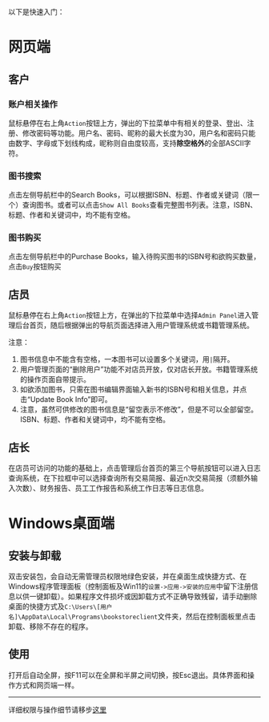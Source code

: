 以下是快速入门：
# 网页端
## 客户
### 账户相关操作
鼠标悬停在右上角`Action`按钮上方，弹出的下拉菜单中有相关的登录、登出、注册、修改密码等功能。用户名、密码、昵称的最大长度为30，用户名和密码只能由数字、字母或下划线构成，昵称则自由度较高，支持**除空格外**的全部ASCII字符。
### 图书搜索
点击左侧导航栏中的Search Books，可以根据ISBN、标题、作者或关键词（限一个）查询图书。或者可以点击`Show All Books`查看完整图书列表。注意，ISBN、标题、作者和关键词中，均不能有空格。
### 图书购买
点击左侧导航栏中的Purchase Books，输入待购买图书的ISBN号和欲购买数量，点击`Buy`按钮购买

## 店员
鼠标悬停在右上角`Action`按钮上方，在弹出的下拉菜单中选择`Admin Panel`进入管理后台首页，随后根据弹出的导航页面选择进入用户管理系统或书籍管理系统。

注意：
1. 图书信息中不能含有空格，一本图书可以设置多个关键词，用`|`隔开。
2. 用户管理页面的“删除用户”功能不对店员开放，仅对店长开放。书籍管理系统的操作页面自带提示。
3. 如欲添加图书，只需在图书编辑界面输入新书的ISBN号和相关信息，并点击“Update Book Info”即可。
4. 注意，虽然可供修改的图书信息是“留空表示不修改”，但是不可以全部留空。ISBN、标题、作者和关键词中，均不能有空格。

## 店长
在店员可访问的功能的基础上，点击管理后台首页的第三个导航按钮可以进入日志查询系统，在下拉框中可以选择查询所有交易简报、最近n次交易简报（须额外输入次数）、财务报告、员工工作报告和系统工作日志等日志信息。

# Windows桌面端
## 安装与卸载
双击安装包，会自动无需管理员权限地绿色安装，并在桌面生成快捷方式、在Windows程序管理面板（控制面板及Win11的`设置->应用->安装的应用`中留下注册信息以供一键卸载）。如果程序文件损坏或因卸载方式不正确导致残留，请手动删除桌面的快捷方式及`C:\Users\[用户名]\AppData\Local\Programs\bookstoreclient`文件夹，然后在控制面板里点击卸载、移除不存在的程序。
## 使用
打开后自动全屏，按F11可以在全屏和半屏之间切换，按Esc退出。具体界面和操作方式和网页端一样。

___
详细权限与操作细节请移步[这里](/docs/homework_requirement/requirements.md)
